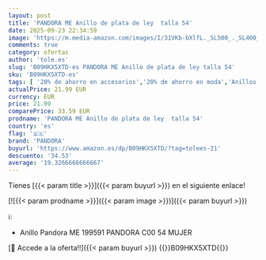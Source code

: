 ```yaml
---
layout: post
title: 'PANDORA ME Anillo de plata de ley  talla 54'
date: 2025-09-23 22:34:59
image: 'https://m.media-amazon.com/images/I/31VKb-bXlfL._SL500_._SL400_.jpg'
comments: true
category: ofertas
author: 'tole.es'
slug: 'B09HKX5XTD-es PANDORA ME Anillo de plata de ley talla 54'
sku: 'B09HKX5XTD-es'
tags: [ '20% de ahorro en accesorios','20% de ahorro en moda','Anillos para mujer','Arborist Merchandising Root','Joyería para mujer','Joyería: -10% adicional en una selección de Moda','Moda','Moda Mujer','Prime Student -10% adicional en una selección de Moda','Self Service','Special Features Stores','c8538d25-3af9-48d3-aeff-5f3ce5572a36_0','c8538d25-3af9-48d3-aeff-5f3ce5572a36_4801','c8538d25-3af9-48d3-aeff-5f3ce5572a36_8301','de','ley','pandora','plata','🇪🇸', ]
actualPrice: 21.99 EUR
currency: EUR
price: 21.99
comparePrice: 33.59 EUR
prodname: 'PANDORA ME Anillo de plata de ley  talla 54'
country: 'es'
flag: '🇪🇸'
brand: 'PANDORA'
buyurl: 'https://www.amazon.es/dp/B09HKX5XTD/?tag=tolees-21'
descuento: '34.53'
average: '19.3266666666667'
---
```


Tienes [{{< param title >}}]({{< param buyurl >}}) en el siguiente enlace!

[![{{< param prodname >}}]({{< param image >}})]({{< param buyurl >}})

ℹ️:

- Anillo Pandora ME 199591 PANDORA C00 54 MUJER

[🛒 Accede a la oferta!!]({{< param buyurl >}})
{{<world>}}B09HKX5XTD{{</world>}}
